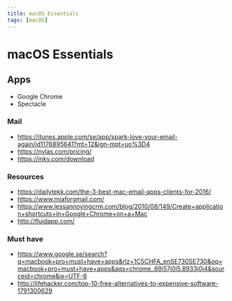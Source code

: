 ```yaml
---
title: macOS Essentials
tags: [macOS]
---
```


# macOS Essentials

## Apps

- Google Chrome
- Spectacle

### Mail

- https://itunes.apple.com/se/app/spark-love-your-email-again/id1176895641?mt=12&ign-mpt=uo%3D4
- https://nylas.com/pricing/
- https://inky.com/download

### Resources
- https://dailytekk.com/the-3-best-mac-email-apps-clients-for-2016/
- https://www.miaforgmail.com/
- https://www.lessannoyingcrm.com/blog/2010/08/149/Create+application+shortcuts+in+Google+Chrome+on+a+Mac
- http://fluidapp.com/


### Must have
- https://www.google.se/search?q=macbook+pro+must+have+apps&rlz=1C5CHFA_enSE730SE730&oq=macbook+pro+must+have+apps&aqs=chrome..69i57j0l5.8933j0j4&sourceid=chrome&ie=UTF-8
- http://lifehacker.com/top-10-free-alternatives-to-expensive-software-1791300629
